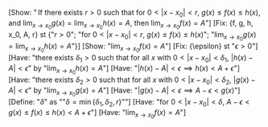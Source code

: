 [Show: "$\,$If there exists $r>0$ such that for $0<|x-x_0|<r$, $g(x)\leq f(x)\leq h(x)$, and $\lim_{x\to x_0} g(x)=\lim_{x\to x_0} h(x)=A$, then $\lim_{x\to x_0} f(x)=A$"]
[Fix: {f, g, h, x_0, A, r} st {"$r>0$"; "for $0<|x-x_0|<r,\ g(x)\leq f(x)\leq h(x)$"; "$\lim_{x\to x_0} g(x)=\lim_{x\to x_0} h(x)=A$"}]
[Show: "$\lim_{x\to x_0} f(x)=A$"]
[Fix: {\epsilon} st "$\epsilon>0$"]
[Have: "there exists $\delta_1>0$ such that for all $x$ with $0<|x-x_0|<\delta_1$, $|h(x)-A|<\epsilon$" by "$\lim_{x\to x_0} h(x)=A$"]
[Have: "$|h(x)-A|<\epsilon \implies h(x)<A+\epsilon$"]
[Have: "there exists $\delta_2>0$ such that for all $x$ with $0<|x-x_0|<\delta_2$, $|g(x)-A|<\epsilon$" by "$\lim_{x\to x_0} g(x)=A$"]
[Have: "$|g(x)-A|<\epsilon \implies A-\epsilon<g(x)$"]
[Define: "$\delta$" as ""$\delta=\min\{\delta_1,\delta_2,r\}$""]
[Have: "for $0<|x-x_0|<\delta$, $A-\epsilon<g(x)\leq f(x)\leq h(x)<A+\epsilon$"]
[Have: "$\lim_{x\to x_0} f(x)=A$"]